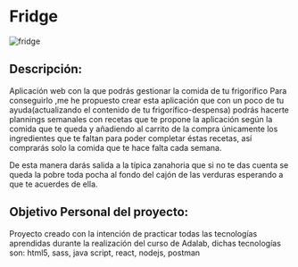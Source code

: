 # Fridge
![fridge](https://github.com/IreGonzalez/Fridge/tree/master/src/images/fridge@2x.png "fridge")

## Descripción:
Aplicación web con la que podrás gestionar la comida de tu frigorífico
Para conseguirlo ,me he propuesto crear esta aplicación que con un poco de tu ayuda(actualizando el contenido de tu frigorífico-despensa) podrás hacerte plannings semanales con recetas que te propone la aplicación según la comida que te queda y añadiendo al carrito de la compra únicamente los ingredientes que te faltan para poder completar éstas recetas, así comprarás solo la comida que te hace falta cada semana.

De esta manera darás salida a la típica zanahoria que si no te das cuenta se queda la pobre toda pocha al fondo del cajón de las verduras esperando a que te acuerdes de ella.

## Objetivo Personal del proyecto:
Proyecto creado con la intención de practicar todas las tecnologías aprendidas durante la realización del curso de Adalab, dichas tecnologías son:
html5, sass, java script, react, nodejs, postman
